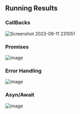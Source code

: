 ## Running Results
### CallBacks
![Screenshot 2023-09-11 231051](https://github.com/SharonCao0920/basic-javascript/assets/54694766/6734f00f-3dd5-4d9f-998d-bd8b67790bfc)


### Promises
![image](https://github.com/SharonCao0920/basic-javascript/assets/54694766/e6bd3a64-2f7f-4a82-a04a-9436da2565d8)


### Error Handling
![image](https://github.com/SharonCao0920/basic-javascript/assets/54694766/fb39ed57-4173-478b-9d32-87fd71230c86)


### Asyn/Await
![image](https://github.com/SharonCao0920/basic-javascript/assets/54694766/25efe4a2-c0c6-459b-8f82-0f7e2092596d)
